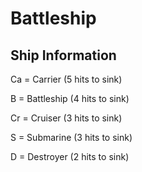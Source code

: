 # Battleship

## Ship Information
Ca = Carrier (5 hits to sink)

B = Battleship (4 hits to sink)

Cr = Cruiser (3 hits to sink)

S = Submarine (3 hits to sink)

D = Destroyer (2 hits to sink)